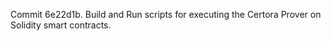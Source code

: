 Commit 6e22d1b.                    Build and Run scripts for executing the Certora Prover on Solidity smart contracts.